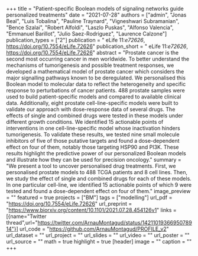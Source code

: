 +++
title = "Patient-specific Boolean models of signaling networks guide personalized treatments"
date = "2021-07-28"
authors = ["admin", "Jonas Beal", "Luis Tobalina", "Pauline Traynard", "Vigneshwari Subramanian", "Bence Szalai", "Robert Alfoldi", "Laszlo Puskas", "Alfonso Valencia", "Emmanuel Barillot", "Julio Saez-Rodriguez", "Laurence Calzone"]
publication_types = ["2"]
publication = " eLife 11:_e72626_, https://doi.org/10.7554/eLife.72626"
publication_short = " eLife 11:_e72626_, https://doi.org/10.7554/eLife.72626"
abstract = "Prostate cancer is the second most occurring cancer in men worldwide. To better understand the mechanisms of tumorigenesis and possible treatment responses, we developed a mathematical model of prostate cancer which considers the major signalling pathways known to be deregulated. We personalised this Boolean model to molecular data to reflect the heterogeneity and specific response to perturbations of cancer patients. 488 prostate samples were used to build patient-specific models and compared to available clinical data. Additionally, eight prostate cell-line-specific models were built to validate our approach with dose-response data of several drugs. The effects of single and combined drugs were tested in these models under different growth conditions. We identified 15 actionable points of interventions in one cell-line-specific model whose inactivation hinders tumorigenesis. To validate these results, we tested nine small molecule inhibitors of five of those putative targets and found a dose-dependent effect on four of them, notably those targeting HSP90 and PI3K. These results highlight the predictive power of our personalized Boolean models and illustrate how they can be used for precision oncology."
summary = "We present a tool to uncover personalised drug treatments. First, we personalised  prostate models to 488 TCGA patients and 8 cell lines. Then, we study the effect of single and combined drugs for each of these models. In one particular cell-line, we identified 15 actionable points of which 9 were tested and found a dose-dependent effect on four of them."
image_preview = ""
featured = true
projects = ["BM"]
tags = ["modelling"]
url_pdf = "https://doi.org/10.7554/eLife.72626"
url_preprint = "https://www.biorxiv.org/content/10.1101/2021.07.28.454126v1"
links = [{name="Twitter thread",url="https://twitter.com/ArnauMontagud/status/1421101936695078914"}]
url_code = "https://github.com/ArnauMontagud/PROFILE_v2"
url_dataset = ""
url_project = ""
url_slides = ""
url_video = ""
url_poster = ""
url_source = ""
math = true
highlight = true
[header]
image = ""
caption = ""
+++